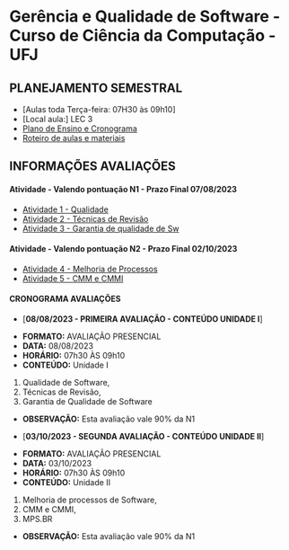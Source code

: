 # Gerência e Qualidade de Software - Curso de Ciência da Computação - UFJ

## PLANEJAMENTO SEMESTRAL 

- [Aulas toda Terça-feira: 07H30 às 09h10]
- [Local aula:] LEC 3 
- [Plano de Ensino e Cronograma](documentos/plano_ensino_gerencia_2023_1.pdf)
- [Roteiro de aulas e materiais](documentos/roteiro.md)

##  INFORMAÇÕES AVALIAÇÕES
####  Atividade - Valendo pontuação N1 - Prazo Final 07/08/2023

- [Atividade 1 - Qualidade](https://forms.gle/V5om71iBHgZ4QbWk7)
- [Atividade 2 - Técnicas de Revisão](https://forms.gle/RbE4gpw6oChZhn1C6)
- [Atividade 3 - Garantia de qualidade de Sw](https://forms.gle/rz7upsqropi1VZXY7)

####  Atividade - Valendo pontuação N2 - Prazo Final 02/10/2023
- [Atividade 4 - Melhoria de Processos](https://forms.gle/B3RdGxjgaaHxzgX96)
- [Atividade 5 - CMM e CMMI](https://forms.gle/E1C4i5E81SRj8pNh7)


####  CRONOGRAMA AVALIAÇÕES

- [**08/08/2023 - PRIMEIRA AVALIAÇÃO - CONTEÚDO UNIDADE I**]
* **FORMATO:** AVALIAÇÃO PRESENCIAL
* **DATA:** 08/08/2023
* **HORÁRIO:** 07h30 ÀS 09h10
* **CONTEÚDO:** Unidade I
1. Qualidade de Software, 
2. Técnicas de Revisão, 
3. Garantia de Qualidade de Software
* **OBSERVAÇÃO:** Esta avaliação vale 90% da N1


- [**03/10/2023 - SEGUNDA AVALIAÇÃO - CONTEÚDO UNIDADE II**]
* **FORMATO:** AVALIAÇÃO PRESENCIAL
* **DATA:** 03/10/2023
* **HORÁRIO:** 07h30 ÀS 09h10
* **CONTEÚDO:** Unidade II
1. Melhoria de processos de Software, 
2. CMM e CMMI, 
3. MPS.BR
* **OBSERVAÇÃO:** Esta avaliação vale 90% da N1

